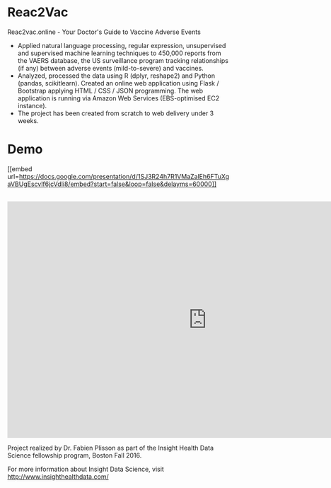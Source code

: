# Reac2Vac

Reac2vac.online - Your Doctor's Guide to Vaccine Adverse Events
- Applied natural language processing, regular expression, unsupervised and supervised machine learning techniques to 450,000 reports from the VAERS database, the US surveillance program tracking relationships (if any) between adverse events (mild-to-severe) and vaccines.
- Analyzed, processed the data using R (dplyr, reshape2) and Python (pandas, scikitlearn).
Created an online web application using Flask / Bootstrap applying HTML / CSS / JSON programming. The web application is running via Amazon Web Services (EBS-optimised EC2 instance).
- The project has been created from scratch to web delivery under 3 weeks. 

# Demo

[[embed url=https://docs.google.com/presentation/d/1SJ3R24h7R1VMaZalEh6FTuXgaVBUgEscvlf6jcVdli8/embed?start=false&loop=false&delayms=60000]]

<section id="slides" class="slides-section">
  <div class="container">
    <div class="row">
      <div class="col-lg-12" align="center">
        <br>
          <iframe src="https://docs.google.com/presentation/d/1SJ3R24h7R1VMaZalEh6FTuXgaVBUgEscvlf6jcVdli8/embed?start=false&loop=false&delayms=60000" frameborder="0" width="900" height="535" allowfullscreen="true" mozallowfullscreen="true" webkitallowfullscreen="true">
          </iframe>  
        <br>
      </div>
    </div>
  </div>
</section>

Project realized by Dr. Fabien Plisson as part of the Insight Health Data Science fellowship program,
Boston Fall 2016.
<p> For more information about Insight Data Science, visit <a href="url"> http://www.insighthealthdata.com/</a>
